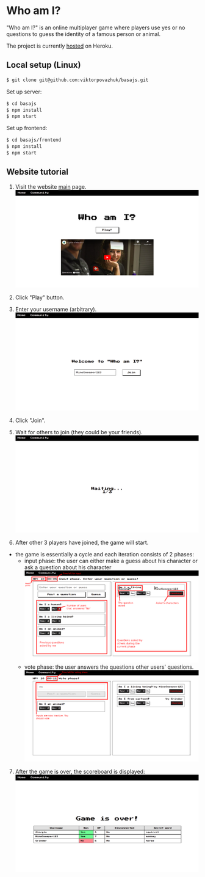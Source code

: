 # Who am I?

"Who am I?" is an online multiplayer game where players use yes or no questions to guess the identity of a famous person or animal.

The project is currently <a href="https://who-am-i-ucu.herokuapp.com/">hosted</a> on Heroku.

## Local setup (Linux)
```bash
$ git clone git@github.com:viktorpovazhuk/basajs.git
```

Set up server:
```bash
$ cd basajs
$ npm install
$ npm start
```

Set up frontend:
```bash
$ cd basajs/frontend
$ npm install
$ npm start
```

## Website tutorial

1. Visit the website <a href="https://who-am-i-ucu.herokuapp.com/">main</a> page. <img alt='Website main page' src='./images/main_page.png'/>

2. Click "Play" button.
3. Enter your username (arbitrary). <img alt='Website main page' src='./images/username_page.png'/>

4. Click "Join".
5. Wait for others to join (they could be your friends). <img alt='Website main page' src='./images/waiting_page.png'/>

6. After other 3 players have joined, the game will start.
- the game is essentially a cycle and each iteration consists of 2 phases:
    - input phase: the user can either make a guess about his character or ask a question about his character
    ![](./images/input_phase2_edited.png)
    - vote phase: the user answers the questions other users' questions.
    ![](./images/vote_phase_edited.png)

7. After the game is over, the scoreboard is displayed: ![](./images/scoreboard.png)
